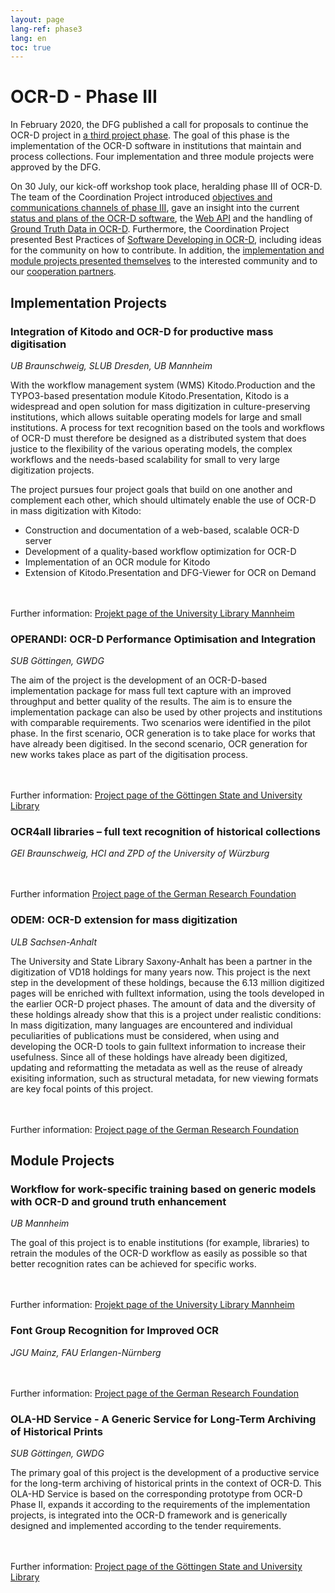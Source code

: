 ```yaml
---
layout: page
lang-ref: phase3
lang: en
toc: true
---
```


# OCR-D - Phase III

In February 2020, the DFG published a call for proposals to continue the OCR-D project in [a third project phase](https://ocr-d.de/en/2020/02/25/dfg-call.html). 
The goal of this phase is the implementation of the OCR-D software in institutions that 
maintain and process collections. Four implementation and three module projects were approved by the DFG. 

On 30 July, our kick-off workshop took place, heralding phase III of OCR-D. The team of the Coordination Project introduced [objectives and communications channels of phase III](https://ocr-d.de/assets/kick-off/phase3.pdf), gave an insight into the current [status and plans of the OCR-D software](https://ocr-d.de/assets/kick-off/spec_core_ocrd_all.pdf), the [Web API](https://ocr-d.de/assets/kick-off/web-api.pdf) and the handling of [Ground Truth Data in OCR-D](https://ocr-d.de/assets/kick-off/gt.pdf). Furthermore, the Coordination Project presented Best Practices of [Software Developing in OCR-D](https://ocr-d.de/assets/kick-off/software-development.pdf), including ideas for the community on how to contribute. 
In addition, the [implementation and module projects presented themselves](https://ocr-d.de/assets/kick-off/lightning-talks.pdf) to the interested community and to our [cooperation partners](https://ocr-d.de/en/contact#cooperation-partners).

## Implementation Projects

### Integration of Kitodo and OCR-D for productive mass digitisation 
_UB Braunschweig, SLUB Dresden, UB Mannheim_

With the workflow management system (WMS) Kitodo.Production and the TYPO3-based presentation module Kitodo.Presentation, Kitodo is a widespread and open solution for mass digitization in culture-preserving institutions, which allows suitable operating models for large and small institutions. 
A process for text recognition based on the tools and workflows of OCR-D must therefore be designed as a distributed system that does justice to the flexibility of the various operating models, the complex workflows and the needs-based scalability for small to very large digitization projects.

The project pursues four project goals that build on one another and complement each other, which should ultimately enable the use of OCR-D in mass digitization with Kitodo:

* Construction and documentation of a web-based, scalable OCR-D server
* Development of a quality-based workflow optimization for OCR-D
* Implementation of an OCR module for Kitodo
* Extension of Kitodo.Presentation and DFG-Viewer for OCR on Demand

<br/><br/>
Further information: [Projekt page of the University Library Mannheim](https://www.bib.uni-mannheim.de/en/about/projects-of-the-university-library/ocr-d-kitodo/)

### OPERANDI: OCR-D Performance Optimisation and Integration 
_SUB Göttingen, GWDG_

The aim of the project is the development of an OCR-D-based implementation package for mass full text capture with an improved throughput and better quality of the results. 
The aim is to ensure the implementation package can also be used by other projects and institutions with comparable requirements. 
Two scenarios were identified in the pilot phase. 
In the first scenario, OCR generation is to take place for works that have already been digitised. 
In the second scenario, OCR generation for new works takes place as part of the digitisation process.

<br/><br/>
Further information: [Project page of the Göttingen State and University Library](https://www.sub.uni-goettingen.de/en/projects-research/project-details/projekt/operandi-ocr-d-performance-optimisation-and-integration/)

### OCR4all libraries – full text recognition of historical collections 
_GEI Braunschweig, HCI and ZPD of the University of Würzburg_

<br/><br/>
Further information [Project page of the German Research Foundation](https://gepris.dfg.de/gepris/projekt/460665940?language=en)

### ODEM: OCR-D extension for mass digitization 
_ULB Sachsen-Anhalt_

The University and State Library Saxony-Anhalt has been a partner in the digitization of VD18 holdings for many years now. 
This project is the next step in the development of these holdings, because the 6.13 million digitized pages will be enriched with fulltext information, using the tools developed in the earlier OCR-D project phases. 
The amount of data and the diversity of these holdings already show that this is a project under realistic conditions: In mass digitization, many languages are encountered and individual peculiarities of publications must be considered, when using and developing the OCR-D tools to gain fulltext information to increase their usefulness. 
Since all of these holdings have already been digitized, updating and reformatting the metadata as well as the reuse of already exisiting information, such as structural metadata, for new viewing formats are key focal points of this project.

<br/><br/>
Further information: [Project page of the German Research Foundation](https://gepris.dfg.de/gepris/projekt/460554747?language=en)

## Module Projects

### Workflow for work-specific training based on generic models with OCR-D and ground truth enhancement 
_UB Mannheim_

The goal of this project is to enable institutions (for example, libraries) to retrain the modules of the OCR-D workflow as easily as possible so that better recognition rates can be achieved for specific works.

<br/><br/>
Further information: [Projekt page of the University Library Mannheim](https://www.bib.uni-mannheim.de/en/about/projects-of-the-university-library/ocr-d-modelltraining/)

### Font Group Recognition for Improved OCR 
_JGU Mainz, FAU Erlangen-Nürnberg_

<br/><br/>
Further information: [Project page of the German Research Foundation](https://gepris.dfg.de/gepris/projekt/460605811?language=en)

### OLA-HD Service - A Generic Service for Long-Term Archiving of Historical Prints 
_SUB Göttingen, GWDG_

The primary goal of this project is the development of a productive service for the long-term archiving of historical prints in the context of OCR-D. This OLA-HD Service is based on the corresponding prototype from OCR-D Phase II, expands it according to the requirements of the implementation projects, is integrated into the OCR-D framework and is generically designed and implemented according to the tender requirements.

<br/><br/>
Further information: [Project page of the Göttingen State and University Library](https://www.sub.uni-goettingen.de/en/projects-research/project-details/projekt/ola-hd-service-a-generic-service-for-long-term-archiving-of-historical-prints/)